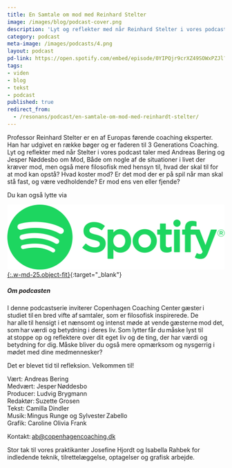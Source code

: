 ```yaml
---
title: En Samtale om mod med Reinhard Stelter
image: /images/blog/podcast-cover.png
description: 'Lyt og reflekter med når Reinhard Stelter i vores podcast taler med Andreas Bering og Jesper Nøddesbo om Mod, Både om nogle af de situationer i livet der kræver mod, men også mere filosofisk med hensyn til, hvad der skal til for at mod kan opstå? Lyt med her.'
category: podcast
meta-image: /images/podcasts/4.png
layout: podcast
pd-link: https://open.spotify.com/embed/episode/0YIPQjr9crXZ49SOWxPZJl?utm_source=generator
tags:
- viden
- blog
- tekst
- podcast
published: true
redirect_from:
  - /resonans/podcast/en-samtale-om-mod-med-reinhardt-stelter/
---
```


Professor Reinhard Stelter er en af Europas førende coaching eksperter. Han har udgivet en række bøger og er faderen til 3 Generations Coaching. Lyt og reflekter med når Stelter i vores podcast taler med Andreas Bering og Jesper Nøddesbo om Mod, Både om nogle af de situationer i livet der kræver mod, men også mere filosofisk med hensyn til, hvad der skal til for at mod kan opstå?  Hvad koster mod? Er det mod der er på spil når man skal stå fast, og være vedholdende? Er mod ens ven eller fjende?

Du kan også lytte via

[![Lyt til SamtaleRummet via Spotify](/images/podcasts/spotify.png "Lyt til SamtaleRummet via Spotify"){:.w-md-25.object-fit}](https://open.spotify.com/episode/0YIPQjr9crXZ49SOWxPZJl){:target="_blank"}

##### Om podcasten

I denne podcastserie inviterer Copenhagen Coaching Center gæster i studiet til en bred vifte af samtaler, som er filosofisk inspirerede. De har alle til hensigt i et nænsomt og intenst møde at vende gæsterne mod det, som har værdi og betydning i deres liv. Som lytter får du måske lyst til at stoppe op og reflektere over dit eget liv og de ting, der har værdi og betydning for dig. Måske bliver du også mere opmærksom og nysgerrig i mødet med dine medmennesker?

Det er blevet tid til refleksion. Velkommen til!  

Vært: Andreas Bering<br>
Medvært: Jesper Nøddesbo<br>
Producer: Ludvig Brygmann<br>
Redaktør: Suzette Grosen<br>
Tekst: Camilla Dindler<br>
Musik: Mingus Runge og Sylvester Zabello<br>
Grafik: Caroline Olivia Frank

Kontakt: ab@copenhagencoaching.dk

Stor tak til vores praktikanter Josefine Hjordt og Isabella Rahbek for indledende teknik, tilrettelæggelse, optagelser og grafisk arbejde.